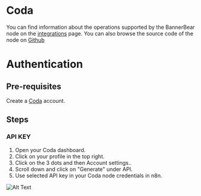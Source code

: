 # Coda
You can find information about the operations supported by the BannerBear node on the [integrations](https://n8n.io/integrations/n8n-nodes-base.coda) page. You can also browse the source code of the node on [Github](https://github.com/n8n-io/n8n/tree/master/packages/nodes-base/nodes/Coda)

# Authentication

## Pre-requisites

Create a [Coda](https://www.coda.com/) account.

## Steps

### API KEY

1. Open your Coda dashboard.
2. Click on your profile in the top right.
3. Click on the 3 dots and then Account settings..
4. Scroll down and click on "Generate" under API.
5. Use selected API key in your Coda node credentials in n8n.


![Alt Text](https://i.imgur.com/zyGV9ME.gif) 



